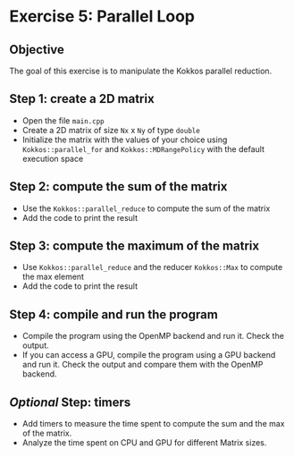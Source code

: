# Exercise 5: Parallel Loop

## Objective

The goal of this exercise is to manipulate the Kokkos parallel reduction.

## Step 1: create a 2D matrix

- Open the file `main.cpp`
- Create a 2D matrix of size `Nx` x `Ny` of type `double`
- Initialize the matrix with the values of your choice using `Kokkos::parallel_for` and `Kokkos::MDRangePolicy` with the default execution space

## Step 2: compute the sum of the matrix

- Use the `Kokkos::parallel_reduce` to compute the sum of the matrix
- Add the code to print the result

## Step 3: compute the maximum of the matrix

- Use `Kokkos::parallel_reduce`  and the reducer `Kokkos::Max` to compute the max element
- Add the code to print the result

## Step 4: compile and run the program

- Compile the program using the OpenMP backend and run it. Check the output.
- If you can access a GPU, compile the program using a GPU backend and run it. Check the output and compare them with the OpenMP backend.

## *Optional* Step: timers

- Add timers to measure the time spent to compute the sum and the max of the matrix.
- Analyze the time spent on CPU and GPU for different Matrix sizes.
